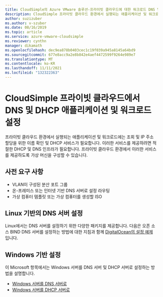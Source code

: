 ```yaml
---
title: CloudSimple의 Azure VMware 솔루션-프라이빗 클라우드에 대한 워크로드 DNS 및 DHCP 설정
description: CloudSimple 프라이빗 클라우드 환경에서 실행되는 애플리케이션 및 워크로드에 대해 DNS 및 DHCP를 설정하는 방법을 설명합니다.
author: suzizuber
ms.author: v-szuber
ms.date: 08/16/2019
ms.topic: article
ms.service: azure-vmware-cloudsimple
ms.reviewer: cynthn
manager: dikamath
ms.openlocfilehash: dec9ea878b0403cec1c19f039a945a8145a64bd9
ms.sourcegitcommit: 677e8acc9a2e8b842e4aef4472599f9264e989e7
ms.translationtype: MT
ms.contentlocale: ko-KR
ms.lasthandoff: 11/11/2021
ms.locfileid: "132322363"
---
```

# <a name="set-up-dns-and-dhcp-applications-and-workloads-in-your-cloudsimple-private-cloud"></a>CloudSimple 프라이빗 클라우드에서 DNS 및 DHCP 애플리케이션 및 워크로드 설정

프라이빗 클라우드 환경에서 실행되는 애플리케이션 및 워크로드에는 조회 및 IP 주소 할당을 위한 이름 확인 및 DHCP 서비스가 필요합니다.  이러한 서비스를 제공하려면 적절한 DHCP 및 DNS 인프라가 필요합니다.  프라이빗 클라우드 환경에서 이러한 서비스를 제공하도록 가상 머신을 구성할 수 있습니다.  

## <a name="prerequisites"></a>사전 요구 사항

* VLAN이 구성된 분산 포트 그룹
* 온-프레미스 또는 인터넷 기반 DNS 서버로 설정 라우팅
* 가상 컴퓨터 템플릿 또는 가상 컴퓨터를 생성할 ISO

## <a name="linux-based-dns-server-setup"></a>Linux 기반의 DNS 서버 설정

Linux에서는 DNS 서버를 설정하기 위한 다양한 패키지를 제공합니다.  다음은 오픈 소스 BIND DNS 서버를 설정하는 방법에 대한 지침과 함께 [DigitalOcean의 설정 예제](https://www.digitalocean.com/community/tutorials/how-to-configure-bind-as-a-private-network-dns-server-on-ubuntu-18-04) 입니다.

## <a name="windows-based-setup"></a>Windows 기반 설정

이 Microsoft 항목에서는 Windows 서버를 DNS 서버 및 DHCP 서버로 설정하는 방법을 설명합니다.

* [Windows 서버를 DNS 서버로](/windows-server/networking/dns/dns-top)
* [Windows 서버를 DHCP 서버로](/windows-server/networking/technologies/dhcp/dhcp-top)
